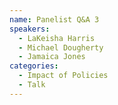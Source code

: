```yaml
---
name: Panelist Q&A 3
speakers:
  - LaKeisha Harris
  - Michael Dougherty
  - Jamaica Jones
categories:
  - Impact of Policies
  - Talk
---
```

